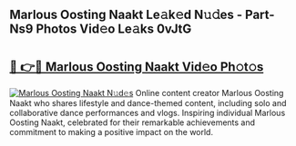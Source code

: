 ## Marlous Oosting Naakt Le𝚊k𝚎d N𝚞𝚍es - Part-Ns9 Photos Vid𝚎o Le𝚊ks 0vJtG

# <h2><a href="http://fb30g25.evod.top/?m=Marlous+Oosting+Naakt">🔗 👉🔴 Marlous Oosting Naakt Vid𝚎o Ph𝚘t𝚘s</a></h2>

[![Marlous Oosting Naakt N𝚞d𝚎s](https://i.imgur.com/8V9OHl7.gif)](http://fb30g25.evod.top/?m=Marlous+Oosting+Naakt)
Online content creator Marlous Oosting Naakt who shares lifestyle and dance-themed content, including solo and collaborative dance performances and vlogs. Inspiring individual Marlous Oosting Naakt, celebrated for their remarkable achievements and commitment to making a positive impact on the world. 
